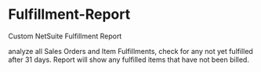 # Fulfillment-Report
Custom NetSuite Fulfillment Report


analyze all Sales Orders and Item Fulfillments, check for any not yet fulfilled after 31 days.  Report will show any fulfilled items that have not been billed.
